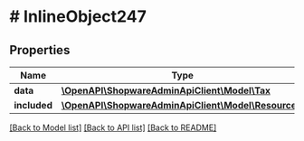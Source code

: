 # # InlineObject247

## Properties

Name | Type | Description | Notes
------------ | ------------- | ------------- | -------------
**data** | [**\OpenAPI\ShopwareAdminApiClient\Model\Tax**](Tax.md) |  | [optional]
**included** | [**\OpenAPI\ShopwareAdminApiClient\Model\Resource[]**](Resource.md) |  | [optional]

[[Back to Model list]](../../README.md#models) [[Back to API list]](../../README.md#endpoints) [[Back to README]](../../README.md)
